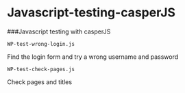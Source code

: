 # Javascript-testing-casperJS
###Javascript testing with casperJS

`WP-test-wrong-login.js`

Find the login form and try a wrong username and password

`WP-test-check-pages.js`

Check pages and titles